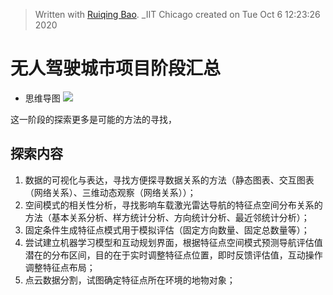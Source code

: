


> Written with [Ruiqing Bao](). _IIT Chicago created on Tue Oct  6 12:23:26 2020

# 无人驾驶城市项目阶段汇总
* 思维导图
![](https://github.com/richieBao/python-urbanPlanning/blob/master/images/sumUp-driverlessCityProject_explorationInFuture_richie_20200919_s.jpg)

这一阶段的探索更多是可能的方法的寻找，
## 探索内容
1. 数据的可视化与表达，寻找方便探寻数据关系的方法（静态图表、交互图表（网络关系）、三维动态观察（网络关系））；
2. 空间模式的相关性分析，寻找影响车载激光雷达导航的特征点空间分布关系的方法（基本关系分析、样方统计分析、方向统计分析、最近邻统计分析）；
3. 固定条件生成特征点模式用于模拟评估（固定方向数量、固定总数量等）；
4. 尝试建立机器学习模型和互动规划界面，根据特征点空间模式预测导航评估值潜在的分布区间，目的在于实时调整特征点位置，即时反馈评估值，互动操作调整特征点布局；
5. 点云数据分割，试图确定特征点所在环境的地物对象；
<!--stackedit_data:
eyJoaXN0b3J5IjpbODMyNjQwMTk2LC0yOTEwNzAwMzAsMTU5MT
U1MzI3LC0xNTc0NDU5NTg4LDc5ODM3MjUxMywtNTI4NTgzMTA2
LDEzMjY5ODEwNTcsNzMwOTk4MTE2XX0=
-->